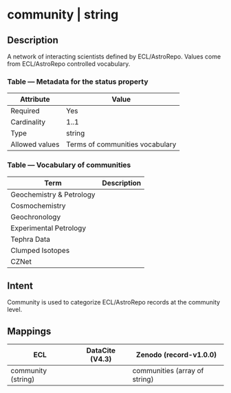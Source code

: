 # community | string

## Description

A network of interacting scientists defined by ECL/AstroRepo. Values come from ECL/AstroRepo controlled vocabulary.

### Table — Metadata for the status property

| Attribute | Value |
| --------- | ----- |
| Required | Yes |
| Cardinality | 1..1 |
| Type | string |
| Allowed values | Terms of communities vocabulary |

### Table — Vocabulary of communities

| Term | Description |
| --------- | ----- |
| Geochemistry & Petrology |  |
| Cosmochemistry |  |
| Geochronology |  |
| Experimental Petrology |  |
| Tephra Data |  |
| Clumped Isotopes |  |
| CZNet |  |

## Intent

Community is used to categorize ECL/AstroRepo records at the community level.

## Mappings

| ECL | DataCite (V4.3) | Zenodo (record-v1.0.0) |
| --------- | ----- | ----- |
| community (string) |  | communities (array of string) |